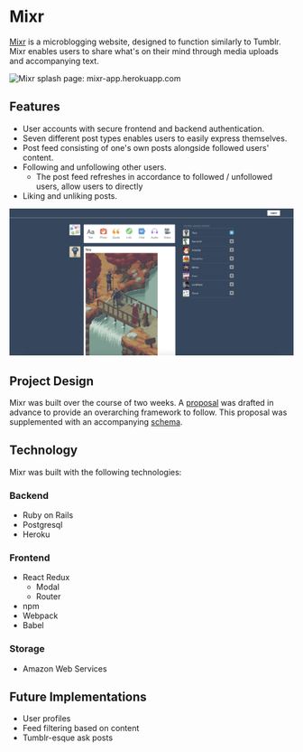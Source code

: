 # Mixr

[Mixr][mixr] is a microblogging website, designed to function similarly to Tumblr. Mixr enables users to share what's on their mind through media uploads and accompanying text.


![Mixr splash page: mixr-app.herokuapp.com][splash page]

## Features

- User accounts with secure frontend and backend authentication.
- Seven different post types enables users to easily express themselves.
- Post feed consisting of one's own posts alongside followed users' content.
- Following and unfollowing other users.
  - The post feed refreshes in accordance to followed / unfollowed users, allow users to directly
- Liking and unliking posts.

![sample content][sample content]

## Project Design

Mixr was built over the course of two weeks. A [proposal][proposal] was drafted in advance to provide an overarching framework to follow. This proposal was supplemented with an accompanying [schema][schema].


## Technology

Mixr was built with the following technologies:

### Backend

- Ruby on Rails
- Postgresql
- Heroku


### Frontend

- React Redux
  - Modal
  - Router
- npm
- Webpack
- Babel

### Storage

- Amazon Web Services

## Future Implementations

- User profiles
- Feed filtering based on content
- Tumblr-esque ask posts

[mixr]: http://mixr-app.herokuapp.com/
[splash page]: ./docs/images/splash.png
[sample content]: ./docs/images/sample.png
[proposal]: ./docs/proposal.md
[schema]: ./docs/schema.md
